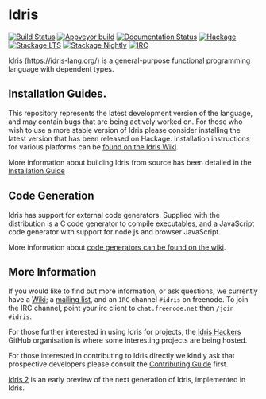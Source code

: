 # Idris

[![Build Status](https://travis-ci.org/idris-lang/Idris-dev.svg?branch=master)](https://travis-ci.org/idris-lang/Idris-dev)
[![Appveyor build](https://ci.appveyor.com/api/projects/status/xi8yu81oy1134g7o/branch/master?svg=true)](https://ci.appveyor.com/project/idrislang/idris-dev)
[![Documentation Status](https://readthedocs.org/projects/idris/badge/?version=latest)](https://readthedocs.org/projects/idris/?badge=latest)
[![Hackage](https://img.shields.io/hackage/v/idris.svg)](https://hackage.haskell.org/package/idris)
[![Stackage LTS](https://stackage.org/package/idris/badge/lts)](https://stackage.org/lts/package/idris)
[![Stackage Nightly](https://stackage.org/package/idris/badge/nightly)](https://stackage.org/nightly/package/idris)
[![IRC](https://img.shields.io/badge/IRC-%23idris-1e72ff.svg?style=flat)](https://www.irccloud.com/invite?channel=%23idris&hostname=irc.freenode.net&port=6697&ssl=1)

Idris (https://idris-lang.org/) is a general-purpose functional programming
language with dependent types.

## Installation Guides.

This repository represents the latest development version of the
language, and may contain bugs that are being actively worked on.  For
those who wish to use a more stable version of Idris please consider
installing the latest version that has been released on Hackage.
Installation instructions for various platforms can be
[found on the Idris Wiki](https://github.com/idris-lang/Idris-dev/wiki/Installation-Instructions).

More information about building Idris from source has been detailed in the [Installation Guide](INSTALL.md)

## Code Generation

Idris has support for external code generators. Supplied with the distribution
is a C code generator to compile executables, and a JavaScript code generator
with support for node.js and browser JavaScript.

More information about [code generators can be found on the wiki](https://idris.readthedocs.io/en/latest/reference/codegen.html).

## More Information

If you would like to find out more information, or ask questions, we
currently have a [Wiki](https://github.com/idris-lang/Idris-dev/wiki);
a [mailing list](https://groups.google.com/forum/#!forum/idris-lang),
and an `IRC` channel `#idris` on freenode. To join the IRC channel,
point your irc client to `chat.freenode.net` then `/join #idris`.

For those further interested in using Idris for projects, the
[Idris Hackers](https://github.com/idris-hackers) GitHub organisation is
where some interesting projects are being hosted.

For those interested in contributing to Idris directly we kindly ask that
prospective developers please consult the [Contributing Guide](CONTRIBUTING.md) first.

[Idris 2](https://github.com/idris-lang/Idris2) is an early preview of the next generation
of Idris, implemented in Idris.
